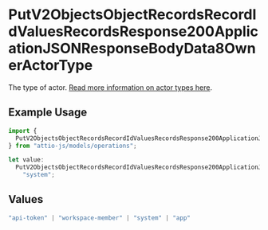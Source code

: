# PutV2ObjectsObjectRecordsRecordIdValuesRecordsResponse200ApplicationJSONResponseBodyData8OwnerActorType

The type of actor. [Read more information on actor types here](/docs/actors).

## Example Usage

```typescript
import {
  PutV2ObjectsObjectRecordsRecordIdValuesRecordsResponse200ApplicationJSONResponseBodyData8OwnerActorType,
} from "attio-js/models/operations";

let value:
  PutV2ObjectsObjectRecordsRecordIdValuesRecordsResponse200ApplicationJSONResponseBodyData8OwnerActorType =
    "system";
```

## Values

```typescript
"api-token" | "workspace-member" | "system" | "app"
```